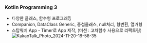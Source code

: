 ### Kotlin Programming 3
  * 다양한 클래스, 함수형 프로그래밍
  * Companion, DataClass Generic, 중첩클래스, null처리, 형변환, 열거형
  * 스탑워치 App - Timer로 App 제작, (미션 : 고차함수 사용으로 리팩토링)
![KakaoTalk_Photo_2024-11-20-18-58-35](https://github.com/user-attachments/assets/c387aa0a-cfdd-4a22-8132-ae9f330a8152)
